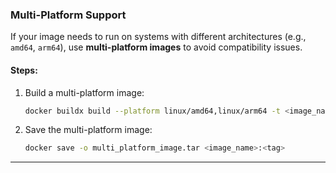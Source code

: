 
### **Multi-Platform Support**
If your image needs to run on systems with different architectures (e.g., `amd64`, `arm64`), use **multi-platform images** to avoid compatibility issues.

#### Steps:
1. Build a multi-platform image:
   ```bash
   docker buildx build --platform linux/amd64,linux/arm64 -t <image_name>:<tag> .
   ```

2. Save the multi-platform image:
   ```bash
   docker save -o multi_platform_image.tar <image_name>:<tag>
   ```

---

